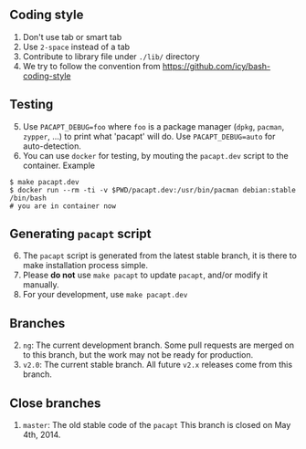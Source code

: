 ## Coding style

1. Don't use tab or smart tab
2. Use `2-space` instead of a tab
3. Contribute to library file under `./lib/` directory
5. We try to follow the convention from
    https://github.com/icy/bash-coding-style

## Testing

5. Use `PACAPT_DEBUG=foo` where `foo` is a package manager
   (`dpkg`, `pacman`, `zypper`, ...) to print what 'pacapt' will do.
   Use `PACAPT_DEBUG=auto` for auto-detection.
6. You can use `docker` for testing, by mouting the `pacapt.dev` script
   to the container. Example

````
$ make pacapt.dev
$ docker run --rm -ti -v $PWD/pacapt.dev:/usr/bin/pacman debian:stable /bin/bash
# you are in container now
````

## Generating `pacapt` script

6. The `pacapt` script is generated from the latest stable branch,
   it is there to make installation process simple.
7. Please **do not** use `make pacapt` to update `pacapt`,
   and/or modify it manually.
8. For your development, use `make pacapt.dev`

## Branches

2. `ng`:
    The current development branch.
    Some pull requests are merged on to this branch,
    but the work may not be ready for production.
3. `v2.0`:
    The current stable branch.
    All future `v2.x` releases come from this branch.

## Close branches

1. `master`:
    The old stable code of the `pacapt`
    This branch is closed on May 4th, 2014.
